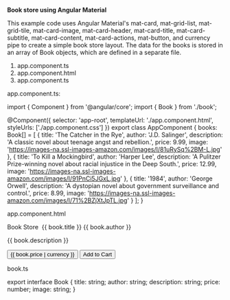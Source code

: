 **Book store using Angular Material**

This example code uses Angular Material's 
mat-card, mat-grid-list, mat-grid-tile,
mat-card-image, mat-card-header, mat-card-title, 
mat-card-subtitle, mat-card-content, 
mat-card-actions, mat-button, 
and currency pipe to create a simple book store layout. 
The data for the books is stored in an array of Book objects, which are defined in a separate file.

1. app.component.ts
2. app.component.html
3. app.component.ts

app.component.ts:

import { Component } from '@angular/core';
import { Book } from './book';

@Component({
  selector: 'app-root',
  templateUrl: './app.component.html',
  styleUrls: ['./app.component.css']
})
export class AppComponent {
  books: Book[] = [
    {
      title: 'The Catcher in the Rye',
      author: 'J.D. Salinger',
      description: 'A classic novel about teenage angst and rebellion.',
      price: 9.99,
      image: 'https://images-na.ssl-images-amazon.com/images/I/81uRySq%2BM-L.jpg'
    },
    {
      title: 'To Kill a Mockingbird',
      author: 'Harper Lee',
      description: 'A Pulitzer Prize-winning novel about racial injustice in the Deep South.',
      price: 12.99,
      image: 'https://images-na.ssl-images-amazon.com/images/I/91PnCi5JGxL.jpg'
    },
    {
      title: '1984',
      author: 'George Orwell',
      description: 'A dystopian novel about government surveillance and control.',
      price: 8.99,
      image: 'https://images-na.ssl-images-amazon.com/images/I/71%2BZjXtJpTL.jpg'
    }
  ];
}


app.component.html

<mat-card>
  <mat-card-header>
    <mat-card-title>Book Store</mat-card-title>
  </mat-card-header>
  <mat-card-content>
    <mat-grid-list cols="3" rowHeight="450px">
      <mat-grid-tile *ngFor="let book of books">
        <mat-card>
          <img mat-card-image [src]="book.image">
          <mat-card-header>
            <mat-card-title>{{ book.title }}</mat-card-title>
            <mat-card-subtitle>{{ book.author }}</mat-card-subtitle>
          </mat-card-header>
          <mat-card-content>
            <p>{{ book.description }}</p>
          </mat-card-content>
          <mat-card-actions>
            <button mat-button color="primary">{{ book.price | currency }}</button>
            <button mat-button>Add to Cart</button>
          </mat-card-actions>
        </mat-card>
      </mat-grid-tile>
    </mat-grid-list>
  </mat-card-content>
</mat-card>

book.ts

export interface Book {
  title: string;
  author: string;
  description: string;
  price: number;
  image: string;
}

